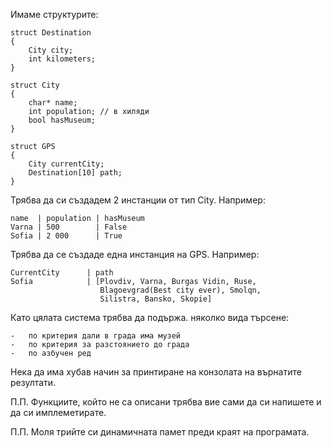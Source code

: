 Имаме структурите:


	struct Destination
	{
		City city;
		int kilometers;
	}

	struct City
	{
		char* name;
		int population; // в хиляди 
		bool hasMuseum;
	}

	struct GPS 
	{
		City currentCity;
		Destination[10] path;
	}

Трябва да си създадем 2 инстанции от тип City. Например:


	name  | population | hasMuseum
	Varna | 500        | False 
	Sofia | 2 000      | True

Трябва да се създаде една инстанция на GPS. Например:


	CurrentCity      | path
	Sofia			 | [Plovdiv, Varna, Burgas Vidin, Ruse,
						Blagoevgrad(Best city ever), Smolqn, 
						Silistra, Bansko, Skopie]

Като цялата система трябва да подържа. няколко вида търсене:


	-	по критерия дали в града има музей
	-	по критерия за разстоянието до града
	-	по азбучен ред

Нека да има хубав начин за принтиране на конзолата на  върнатите резултати.

П.П.
Функциите, който не са описани трябва вие сами да си напишете и да си имплеметирате.

П.П. 
Моля трийте си динамичната памет преди краят на програмата.